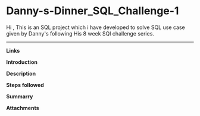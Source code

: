 # Danny-s-Dinner_SQL_Challenge-1
Hi , This is an SQL project which i have developed to solve SQL use case given by Danny's following His 8 week SQl challenge series.

----------------------------------------------------------------------------------------------------------------------------------------
**Links**


**Introduction**

**Description**

**Steps followed**

**Summarry**

**Attachments**
